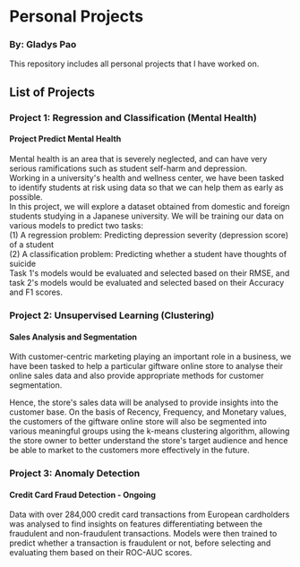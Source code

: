 # Personal Projects
### By: Gladys Pao
This repository includes all personal projects that I have worked on.

## List of Projects

### Project 1: Regression and Classification (Mental Health)
#### Project Predict Mental Health
Mental health is an area that is severely neglected, and can have very serious ramifications such as student self-harm and depression.<br>
Working in a university's health and wellness center, we have been tasked to identify students at risk using data so that we can help them as early as possible.<br>
In this project, we will explore a dataset obtained from domestic and foreign students studying in a Japanese university. We will be training our data on various models to predict two tasks:<br>
(1) A regression problem: Predicting depression severity (depression score) of a student<br>
(2) A classification problem: Predicting whether a student have thoughts of suicide<br>
Task 1's models would be evaluated and selected based on their RMSE, and task 2's models would be evaluated and selected based on their Accuracy and F1 scores.

### Project 2: Unsupervised Learning (Clustering)
#### Sales Analysis and Segmentation
With customer-centric marketing playing an important role in a business, we have been tasked to help a particular giftware online store to analyse their online sales data and also provide appropriate methods for customer segmentation. 

Hence, the store's sales data will be analysed to provide insights into the customer base. On the basis of Recency, Frequency, and Monetary values, the customers of the giftware online store will also be segmented into various meaningful groups using the k-means clustering algorithm, allowing the store owner to better understand the store's target audience and hence be able to market to the customers more effectively in the future. 

### Project 3: Anomaly Detection
#### Credit Card Fraud Detection - Ongoing
Data with over 284,000 credit card transactions from European cardholders was analysed to find insights on features differentiating between the fraudulent and non-fraudulent transactions. Models were then trained to predict whether a transaction is fraudulent or not, before selecting and evaluating them based on their ROC-AUC scores.


